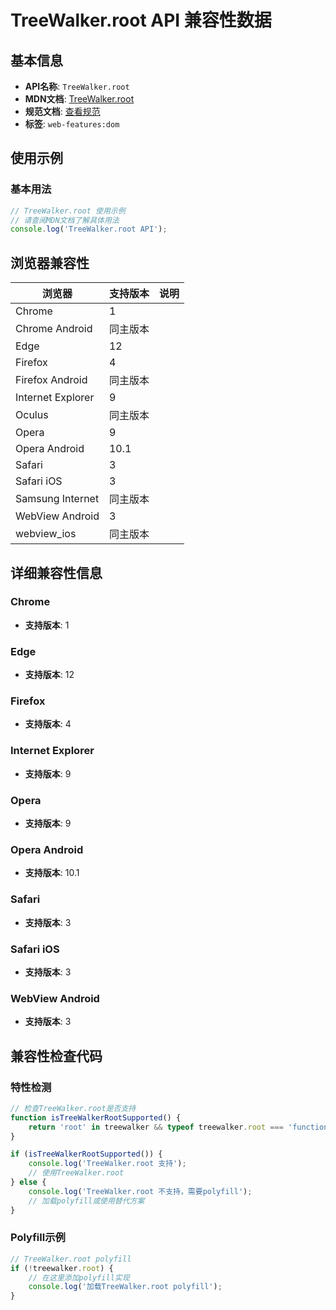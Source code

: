 # TreeWalker.root API 兼容性数据

## 基本信息

- **API名称**: `TreeWalker.root`
- **MDN文档**: [TreeWalker.root](https://developer.mozilla.org/docs/Web/API/TreeWalker/root)
- **规范文档**: [查看规范](https://dom.spec.whatwg.org/#dom-treewalker-root)
- **标签**: `web-features:dom`

## 使用示例

### 基本用法

```javascript
// TreeWalker.root 使用示例
// 请查阅MDN文档了解具体用法
console.log('TreeWalker.root API');
```

## 浏览器兼容性

| 浏览器 | 支持版本 | 说明 |
|--------|----------|------|
| Chrome | 1 |  |
| Chrome Android | 同主版本 |  |
| Edge | 12 |  |
| Firefox | 4 |  |
| Firefox Android | 同主版本 |  |
| Internet Explorer | 9 |  |
| Oculus | 同主版本 |  |
| Opera | 9 |  |
| Opera Android | 10.1 |  |
| Safari | 3 |  |
| Safari iOS | 3 |  |
| Samsung Internet | 同主版本 |  |
| WebView Android | 3 |  |
| webview_ios | 同主版本 |  |

## 详细兼容性信息

### Chrome

- **支持版本**: 1

### Edge

- **支持版本**: 12

### Firefox

- **支持版本**: 4

### Internet Explorer

- **支持版本**: 9

### Opera

- **支持版本**: 9

### Opera Android

- **支持版本**: 10.1

### Safari

- **支持版本**: 3

### Safari iOS

- **支持版本**: 3

### WebView Android

- **支持版本**: 3

## 兼容性检查代码

### 特性检测

```javascript
// 检查TreeWalker.root是否支持
function isTreeWalkerRootSupported() {
    return 'root' in treewalker && typeof treewalker.root === 'function';
}

if (isTreeWalkerRootSupported()) {
    console.log('TreeWalker.root 支持');
    // 使用TreeWalker.root
} else {
    console.log('TreeWalker.root 不支持，需要polyfill');
    // 加载polyfill或使用替代方案
}
```

### Polyfill示例

```javascript
// TreeWalker.root polyfill
if (!treewalker.root) {
    // 在这里添加polyfill实现
    console.log('加载TreeWalker.root polyfill');
}
```


